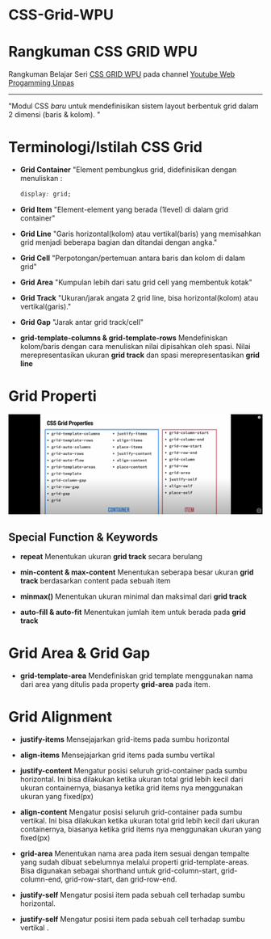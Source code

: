 # CSS-Grid-WPU

# Rangkuman CSS GRID WPU
Rangkuman Belajar Seri [CSS GRID WPU]([https://www.youtube.com/watch?v=RwT41El778A&list=PLFIM0718LjIUGpY8wmE41W7rTJo_3Y46-](https://www.youtube.com/watch?v=qCMLP6GtyBc&list=PLFIM0718LjIXmbwX0dEsoRVX-PC16vmuw)) pada channel [Youtube Web Progamming Unpas](https://www.youtube.com/c/WebProgrammingUNPAS)

---

"Modul CSS *baru* untuk mendefinisikan sistem layout berbentuk grid dalam 2 dimensi (baris & kolom). "

# Terminologi/Istilah CSS Grid

* **Grid Container**
    "Element pembungkus grid, didefinisikan dengan menuliskan : 
    ```css
    display: grid;
    ```
* **Grid Item**
    "Element-element yang berada (1level) di dalam grid container"
* **Grid Line**
    "Garis horizontal(kolom) atau vertikal(baris) yang memisahkan grid menjadi beberapa bagian dan ditandai dengan angka."
* **Grid Cell**
    "Perpotongan/pertemuan antara baris dan kolom di dalam grid"
* **Grid Area**
    "Kumpulan lebih dari satu grid cell yang membentuk kotak"
* **Grid Track**
    "Ukuran/jarak angata 2 grid line, bisa horizontal(kolom) atau vertikal(garis)."
* **Grid Gap**
    "Jarak antar grid track/cell"

* **grid-template-columns & grid-template-rows**
    Mendefiniskan kolom/baris dengan cara menuliskan nilai dipisahkan oleh spasi. Nilai merepresentasikan ukuran **grid track** dan spasi merepresentasikan **grid line**

# Grid Properti
![Grid Properti](https://github.com/dulabdul/CSS-Grid-WPU/blob/main/Grid_properti.png)

## Special Function & Keywords

* **repeat**
    Menentukan ukuran **grid track** secara berulang

* **min-content & max-content**
    Menentukan seberapa besar ukuran **grid track** berdasarkan content pada sebuah item

* **minmax()**
    Menentukan ukuran minimal dan maksimal dari **grid track**

* **auto-fill & auto-fit**
    Menentukan jumlah item untuk berada pada **grid track**

# Grid Area & Grid Gap

* **grid-template-area**
    Mendefiniskan grid template menggunakan nama dari area yang ditulis pada property **grid-area** pada item.
    
# Grid Alignment

* **justify-items**
    Mensejajarkan grid-items pada sumbu horizontal

* **align-items**
    Mensejajarkan grid items pada sumbu vertikal

* **justify-content**
    Mengatur posisi seluruh grid-container pada sumbu horizontal.
    Ini bisa dilakukan ketika ukuran total grid lebih kecil dari ukuran containernya, biasanya ketika grid items nya menggunakan ukuran yang fixed(px)

* **align-content**
    Mengatur posisi seluruh grid-container pada sumbu vertikal.
    Ini bisa dilakukan ketika ukuran total grid lebih kecil dari ukuran containernya, biasanya ketika grid items nya menggunakan ukuran yang fixed(px)

* **grid-area**
    Menentukan nama area pada item sesuai dengan tempalte yang sudah dibuat sebelumnya melalui properti grid-template-areas.
    Bisa digunakan sebagai shorthand untuk grid-column-start, grid-column-end, grid-row-start, dan grid-row-end.

* **justify-self**
    Mengatur posisi item pada sebuah cell terhadap sumbu horizontal.

* **justify-self**
    Mengatur posisi item pada sebuah cell terhadap sumbu vertikal .
